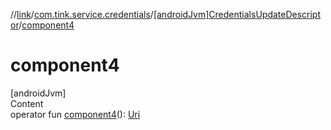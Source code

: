 //[link](../../index.md)/[com.tink.service.credentials](../index.md)/[[androidJvm]CredentialsUpdateDescriptor](index.md)/[component4](component4.md)



# component4  
[androidJvm]  
Content  
operator fun [component4](component4.md)(): [Uri](https://developer.android.com/reference/kotlin/android/net/Uri.html)  



